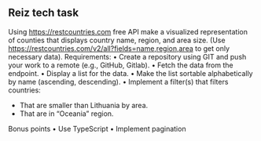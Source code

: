 ## Reiz tech task

Using https://restcountries.com free API make a visualized representation of counties that displays country name,
region, and area size. (Use https://restcountries.com/v2/all?fields=name,region,area to get only necessary data).
Requirements:
• Create a repository using GIT and push your work to a remote (e.g., GitHub, Gitlab).
• Fetch the data from the endpoint.
• Display a list for the data.
• Make the list sortable alphabetically by name (ascending, descending).
• Implement a filter(s) that filters countries:

- That are smaller than Lithuania by area.
- That are in “Oceania” region.

Bonus points
• Use TypeScript
• Implement pagination
